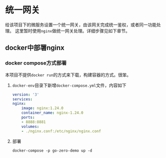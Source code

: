 # 统一网关
给该项目下的微服务设置一个统一网关，由该网关完成统一鉴权，或者同一功能处理。
这里暂时使用`nginx`做统一网关处理。详细步骤见如下章节。
## docker中部署nginx
### docker compose方式部署
本项目不提供`docker run`的方式来下载，构建容器的方式。很笨。
1. `docker-env`目录下新增`docker-compose.yml`文件，内容如下
    ```yml
    version: '3'
    services:
    nginx:
        image: nginx:1.24.0
        container_name: nginx-1.24.0
        ports:
        - 8888:8881
        volumes:
        - ./nginx.conf:/etc/nginx/nginx.conf
    ```
2. 部署
    ```shell
    docker-compose -p go-zero-demo up -d
    ```